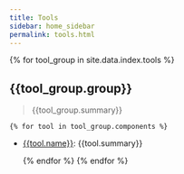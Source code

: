 ```yaml
---
title: Tools
sidebar: home_sidebar
permalink: tools.html
---
```


{% for tool_group in site.data.index.tools %}
## {{tool_group.group}}
> {{tool_group.summary}}

    {% for tool in tool_group.components %}
- [{{tool.name}}]({{tool.name}}.html): {{tool.summary}}

    {% endfor %}
{% endfor %}